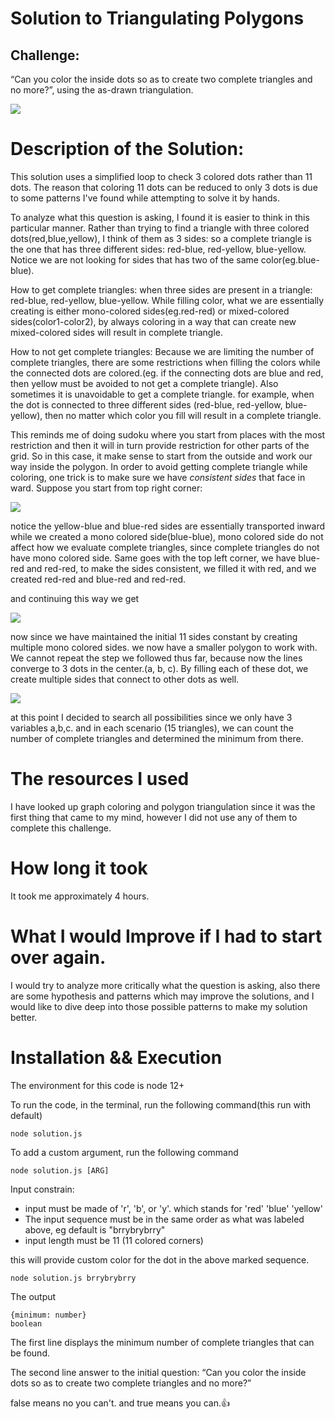 # Solution to Triangulating Polygons

## Challenge:

“Can you color the inside dots so as to create two complete triangles and no more?”, using the as-drawn triangulation.

![](/challenge.jpg)

# Description of the Solution:

This solution uses a simplified loop to check 3 colored dots rather than 11 dots. The reason that coloring 11 dots can be reduced to only 3 dots is due to some patterns I've found while attempting to solve it by hands.

To analyze what this question is asking, I found it is easier to think in this particular manner. Rather than trying to find a triangle with three colored dots(red,blue,yellow), I think of them as 3 sides: so a complete triangle is the one that has three different sides: red-blue, red-yellow, blue-yellow. Notice we are not looking for sides that has two of the same color(eg.blue-blue).

How to get complete triangles:
when three sides are present in a triangle: red-blue, red-yellow, blue-yellow. While filling color, what we are essentially creating is either mono-colored sides(eg.red-red) or mixed-colored sides(color1-color2), by always coloring in a way that can create new mixed-colored sides will result in complete triangle.

How to not get complete triangles:
Because we are limiting the number of complete triangles, there are some restrictions when filling the colors while the connected dots are colored.(eg. if the connecting dots are blue and red, then yellow must be avoided to not get a complete triangle). Also sometimes it is unavoidable to get a complete triangle. for example, when the dot is connected to three different sides (red-blue, red-yellow, blue-yellow), then no matter which color you fill will result in a complete triangle.

This reminds me of doing sudoku where you start from places with the most restriction and then it will in turn provide restriction for other parts of the grid. So in this case, it make sense to start from the outside and work our way inside the polygon. In order to avoid getting complete triangle while coloring, one trick is to make sure we have _consistent sides_ that face in ward. Suppose you start from top right corner:

![](/step1.jpg)

notice the yellow-blue and blue-red sides are essentially transported inward while we created a mono colored side(blue-blue), mono colored side do not affect how we evaluate complete triangles, since complete triangles do not have mono colored side. Same goes with the top left corner, we have blue-red and red-red, to make the sides consistent, we filled it with red, and we created red-red and blue-red and red-red.

and continuing this way we get

![](/step1-3.jpg)

now since we have maintained the initial 11 sides constant by creating multiple mono colored sides. we now have a smaller polygon to work with. We cannot repeat the step we followed thus far, because now the lines converge to 3 dots in the center.(a, b, c). By filling each of these dot, we create multiple sides that connect to other dots as well.

![](/step2.jpg)

at this point I decided to search all possibilities since we only have 3 variables a,b,c. and in each scenario (15 triangles), we can count the number of complete triangles and determined the minimum from there.

# The resources I used

I have looked up graph coloring and polygon triangulation since it was the first thing that came to my mind, however I did not use any of them to complete this challenge.

# How long it took

It took me approximately 4 hours.

# What I would Improve if I had to start over again.

I would try to analyze more critically what the question is asking, also there are some hypothesis and patterns which may improve the solutions, and I would like to dive deep into those possible patterns to make my solution better.

# Installation && Execution

The environment for this code is node 12+

To run the code, in the terminal, run the following command(this run with default)

```
node solution.js
```

To add a custom argument, run the following command

```
node solution.js [ARG]
```

Input constrain:

- input must be made of 'r', 'b', or 'y'. which stands for 'red' 'blue' 'yellow'
- The input sequence must be in the same order as what was labeled above, eg default is "brrybrybrry"
- input length must be 11 (11 colored corners)

this will provide custom color for the dot in the above marked sequence.

```
node solution.js brrybrybrry
```

The output

```
{minimum: number}
boolean
```

The first line displays the minimum number of complete triangles that can be found.

The second line answer to the initial question: “Can you color the inside dots so as to create two complete triangles and no more?”

false means no you can't.
and true means you can.👍
